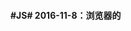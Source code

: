 #### #JS# 2016-11-8：浏览器的<script>标签加载机制的解释

浏览器的<script>标签加载机制的解释

![](image/script_element_load.jpg)

#### #JS# 2016-11-9：ES6 Module是动态的加载，导入的是变量的 只读引用 ，而不是拷贝

    // a.js
    export let a = 10;
    export let b = 10;
    export function add() {
      a = 15;
      b = 20;
      return a+b;
    };

    // b.js
    import {a, b, add} from './a.js';
    a+b;    // 20
    add();  // 35
    a+b;    // 35
